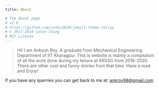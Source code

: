 ```yaml
---
title: About

# The About page
# v2.0
# https://github.com/cotes2020/jekyll-theme-chirpy
# © 2017-2019 Cotes Chung
# MIT License
---
```


> Hi! I am Ankush Roy. A graduate from Mechanical Engineering Department of IIT Kharagpur. This is website is mainly a compilation of all the work done during my tenure at KRSSG from 2016-2020. There are other cool and funny stories from that time. Have a read and Enjoy!

If you have any querries you can get back to me at: ankroy98@gmail.com